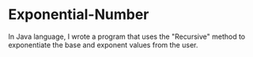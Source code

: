 # Exponential-Number
In Java language, I wrote a program that uses the "Recursive" method to exponentiate the base and exponent values ​​from the user.
